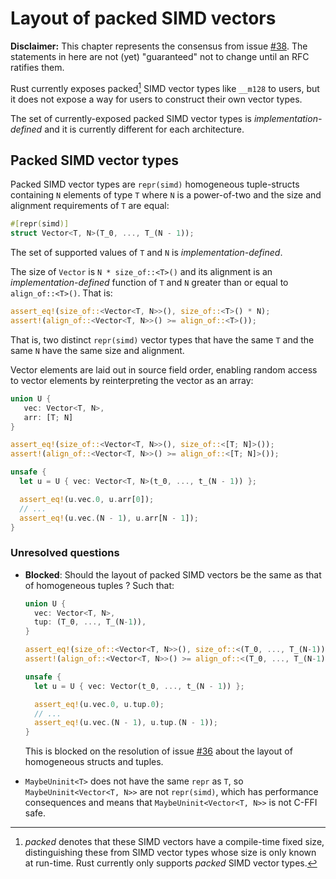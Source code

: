 # Layout of packed SIMD vectors

**Disclaimer:** This chapter represents the consensus from issue
[#38]. The statements in here are not (yet) "guaranteed"
not to change until an RFC ratifies them.

[#38]: https://github.com/rust-rfcs/unsafe-code-guidelines/issues/38

Rust currently exposes packed[^1] SIMD vector types like `__m128` to users, but it
does not expose a way for users to construct their own vector types.

The set of currently-exposed packed SIMD vector types is
_implementation-defined_ and it is currently different for each architecture.

[^1]: _packed_ denotes that these SIMD vectors have a compile-time fixed size,
    distinguishing these from SIMD vector types whose size is only known at
    run-time. Rust currently only supports _packed_ SIMD vector types.

## Packed SIMD vector types

Packed SIMD vector types are `repr(simd)` homogeneous tuple-structs containing
`N` elements of type `T` where `N` is a power-of-two and the size and alignment
requirements of `T` are equal:

```rust
#[repr(simd)]
struct Vector<T, N>(T_0, ..., T_(N - 1));
```

The set of supported values of `T` and `N` is _implementation-defined_.

The size of `Vector` is `N * size_of::<T>()` and its alignment is an
_implementation-defined_ function of `T` and `N` greater than or equal to
`align_of::<T>()`. That is:

```rust
assert_eq!(size_of::<Vector<T, N>>(), size_of::<T>() * N);
assert!(align_of::<Vector<T, N>>() >= align_of::<T>());
```

That is, two distinct `repr(simd)` vector types that have the same `T` and the
same `N` have the same size and alignment.

Vector elements are laid out in source field order, enabling random access to
vector elements by reinterpreting the vector as an array:

```rust
union U {
   vec: Vector<T, N>,
   arr: [T; N]
}

assert_eq!(size_of::<Vector<T, N>>(), size_of::<[T; N]>());
assert!(align_of::<Vector<T, N>>() >= align_of::<[T; N]>());

unsafe {
  let u = U { vec: Vector<T, N>(t_0, ..., t_(N - 1)) };

  assert_eq!(u.vec.0, u.arr[0]);
  // ... 
  assert_eq!(u.vec.(N - 1), u.arr[N - 1]);
}
```

### Unresolved questions

* **Blocked**: Should the layout of packed SIMD vectors be the same as that of
  homogeneous tuples ? Such that:

  ```rust
  union U {
    vec: Vector<T, N>,
    tup: (T_0, ..., T_(N-1)),
  }

  assert_eq!(size_of::<Vector<T, N>>(), size_of::<(T_0, ..., T_(N-1))>());
  assert!(align_of::<Vector<T, N>>() >= align_of::<(T_0, ..., T_(N-1))>());

  unsafe {
    let u = U { vec: Vector(t_0, ..., t_(N - 1)) };

    assert_eq!(u.vec.0, u.tup.0);
    // ... 
    assert_eq!(u.vec.(N - 1), u.tup.(N - 1));
  }
  ```
  
  This is blocked on the resolution of issue [#36] about the layout of
  homogeneous structs and tuples.
  
  [#36]: https://github.com/rust-rfcs/unsafe-code-guidelines/issues/36
  
* `MaybeUninit<T>` does not have the same `repr` as `T`, so
  `MaybeUninit<Vector<T, N>>` are not `repr(simd)`, which has performance
  consequences and means that `MaybeUninit<Vector<T, N>>` is not C-FFI safe.

